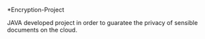 *Encryption-Project

JAVA developed project in order to guaratee the privacy of sensible documents on the cloud. 

